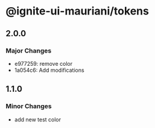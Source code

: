 # @ignite-ui-mauriani/tokens

## 2.0.0

### Major Changes

- e977259: remove color
- 1a054c6: Add modifications

## 1.1.0

### Minor Changes

- add new test color
